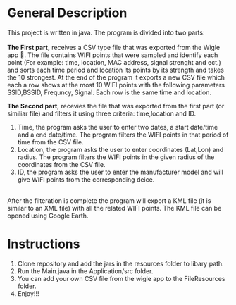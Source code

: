 # General Description <br />
This project is written in java. The program is divided into two parts:<br />
<br />
**The First part,** receives a CSV type file that was exported from the Wigle app :iphone:. The file contains WIFI points that were sampled and identify each point (For example: time, location, MAC address, signal strenght and ect.) and sorts each time period and location its points by its strength and takes the 10 strongest. At the end of the program it exports a new CSV file which each a row shows at the most 10 WIFI points with the following parameters SSID,BSSID, Frequncy, Signal. Each row is the same time and location.

**The Second part,** recevies the file that was exported from the first part (or similiar file) and filters it using three criteria: time,location and ID. <br />

1.  Time, the program asks the user to enter two dates, a start date/time and a end date/time. The program filters
the WIFI points in that period of time from the CSV file.
2.  Location, the program asks the user to enter coordinates (Lat,Lon) and radius. The program filters the WIFI points in
the given radius of the coordinates from the CSV file.
3. ID, the program asks the user to enter the manufacturer model and will give WIFI points from the corresponding deice.
<br />
After the filteration is complete the program will export a KML file (it is similar to an XML file) with all the related WIFI points. The KML file can be opened using Google Earth.


# Instructions <br />

1. Clone repository and add the jars in the resources folder to libary path.
2. Run the Main.java in the Application/src folder.
3. You can add your own CSV file from the wigle app to the FileResources folder.
4. Enjoy!!!
